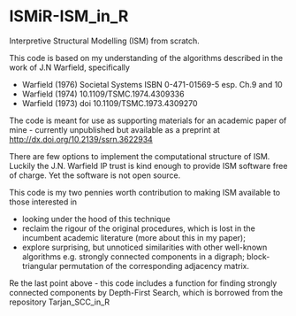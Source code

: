 # ISMiR-ISM_in_R
Interpretive Structural Modelling (ISM) from scratch. 

This code is based on my understanding of the algorithms described in the work of J.N Warfield, specifically
- Warfield (1976) Societal Systems ISBN 0-471-01569-5 esp. Ch.9 and 10
- Warfield (1974) 10.1109/TSMC.1974.4309336
- Warfield (1973) doi 10.1109/TSMC.1973.4309270

The code is meant for use as supporting materials for an academic paper of mine - currently unpublished but available as a preprint at http://dx.doi.org/10.2139/ssrn.3622934 

There are few options to implement the computational structure of ISM. Luckily the J.N. Warfield IP trust is kind enough to provide ISM software free of charge. Yet the software is not open source.

This code is my two pennies worth contribution to making ISM available to those interested in
- looking under the hood of this technique
- reclaim the rigour of the original procedures, which is lost in the incumbent academic literature (more about this in my paper); 
- explore surprising, but unnoticed similarities with other well-known algorithms e.g. strongly connected components in a digraph; block-triangular permutation of the corresponding adjacency matrix.

Re the last point above - this code includes a function for finding strongly connected components by Depth-First Search, which is borrowed from the repository Tarjan_SCC_in_R
